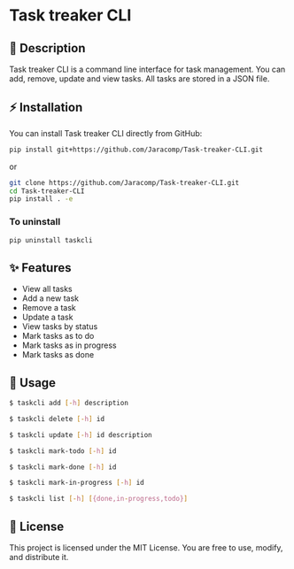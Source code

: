 # Task treaker CLI

## 📖 Description
Task treaker CLI is a command line interface for task management. You can add, remove, update and view tasks. All tasks are stored in a JSON file.

## ⚡ Installation
You can install Task treaker CLI directly from GitHub:
```bash
pip install git+https://github.com/Jaracomp/Task-treaker-CLI.git
```
or
```bash
git clone https://github.com/Jaracomp/Task-treaker-CLI.git
cd Task-treaker-CLI
pip install . -e
```

### To uninstall
```bash
pip uninstall taskcli
```

## ✨ Features
- View all tasks
- Add a new task
- Remove a task
- Update a task
- View tasks by status
- Mark tasks as to do
- Mark tasks as in progress
- Mark tasks as done

## 🚀 Usage
```bash
$ taskcli add [-h] description

$ taskcli delete [-h] id

$ taskcli update [-h] id description

$ taskcli mark-todo [-h] id

$ taskcli mark-done [-h] id

$ taskcli mark-in-progress [-h] id

$ taskcli list [-h] [{done,in-progress,todo}]
```

## 📜 License
This project is licensed under the MIT License. You are free to use, modify, and distribute it.
